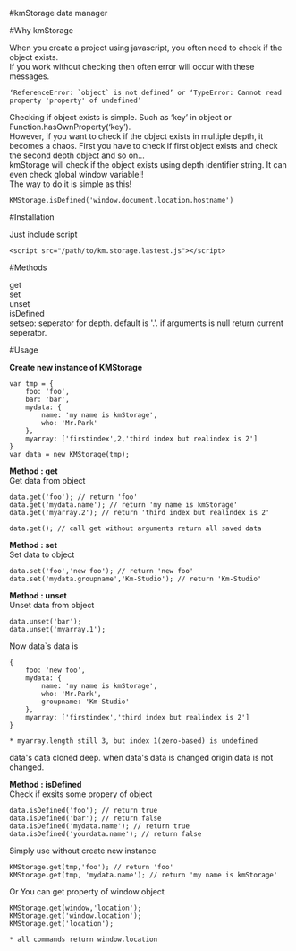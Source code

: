 #kmStorage
data manager


#Why kmStorage

When you create a project using javascript, you often need to check if the object exists.<br/>
If you work without checking then often error will occur with these messages.<br/>
      
	‘ReferenceError: `object` is not defined’ or ‘TypeError: Cannot read property 'property' of undefined’
	
Checking if object exists is simple. Such as ‘key’ in object or Function.hasOwnProperty(‘key’).<br/>
However, if you want to check if the object exists in multiple depth, it becomes a chaos. First you have to check if first object exists and check the second depth object and so on…<br/>
kmStorage will check if the object exists using depth identifier string. It can even check global window variable!!<br/>
The way to do it is simple as this!<br/>
	
	KMStorage.isDefined('window.document.location.hostname')

#Installation

Just include script

	<script src="/path/to/km.storage.lastest.js"></script>


#Methods

get<br/>
set<br/>
unset<br/>
isDefined<br/>
setsep: seperator for depth. default is '.'. if arguments is null return current seperator.


#Usage

<b>Create new instance of KMStorage</b>

	var tmp = {
		foo: 'foo',
		bar: 'bar',
		mydata: {
			name: 'my name is kmStorage',
			who: 'Mr.Park'
		},
		myarray: ['firstindex',2,'third index but realindex is 2']
	}
	var data = new KMStorage(tmp);


<b>Method : get</b><br/>
Get data from object

	data.get('foo'); // return 'foo'
	data.get('mydata.name'); // return 'my name is kmStorage'
	data.get('myarray.2'); // return 'third index but realindex is 2'

	data.get(); // call get without arguments return all saved data


<b>Method : set</b><br/>
Set data to object

	data.set('foo','new foo'); // return 'new foo'
	data.set('mydata.groupname','Km-Studio'); // return 'Km-Studio'


<b>Method : unset</b><br/>
Unset data from object

	data.unset('bar');
	data.unset('myarray.1');


Now data\`s data is

	{
		foo: 'new foo',
		mydata: {
			name: 'my name is kmStorage',
			who: 'Mr.Park',
			groupname: 'Km-Studio'
		},
		myarray: ['firstindex','third index but realindex is 2']
	}

	* myarray.length still 3, but index 1(zero-based) is undefined

data's data cloned deep. when data's data is changed origin data is not changed.


<b>Method : isDefined</b><br/>
Check if exsits some propery of object

	data.isDefined('foo'); // return true
	data.isDefined('bar'); // return false
	data.isDefined('mydata.name'); // return true
	data.isDefined('yourdata.name'); // return false


Simply use without create new instance

	KMStorage.get(tmp,'foo'); // return 'foo'
	KMStorage.get(tmp, 'mydata.name'); // return 'my name is kmStorage'


Or You can get property of window object

	KMStorage.get(window,'location');
	KMStorage.get('window.location');
	KMStorage.get('location');

	* all commands return window.location

